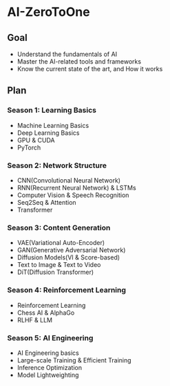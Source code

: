 # AI-ZeroToOne

## Goal
 - Understand the fundamentals of AI
 - Master the AI-related tools and frameworks
 - Know the current state of the art, and How it works

## Plan
### Season 1: Learning Basics
 - Machine Learning Basics
 - Deep Learning Basics
 - GPU & CUDA
 - PyTorch

### Season 2: Network Structure
 - CNN(Convolutional Neural Network)
 - RNN(Recurrent Neural Network) & LSTMs
 - Computer Vision & Speech Recognition
 - Seq2Seq & Attention
 - Transformer

### Season 3: Content Generation
 - VAE(Variational Auto-Encoder)
 - GAN(Generative Adversarial Network)
 - Diffusion Models(VI & Score-based)
 - Text to Image & Text to Video
 - DiT(Diffusion Transformer)

### Season 4: Reinforcement Learning
 - Reinforcement Learning
 - Chess AI & AlphaGo
 - RLHF & LLM

### Season 5: AI Engineering
 - AI Engineering basics
 - Large-scale Training & Efficient Training
 - Inference Optimization
 - Model Lightweighting
